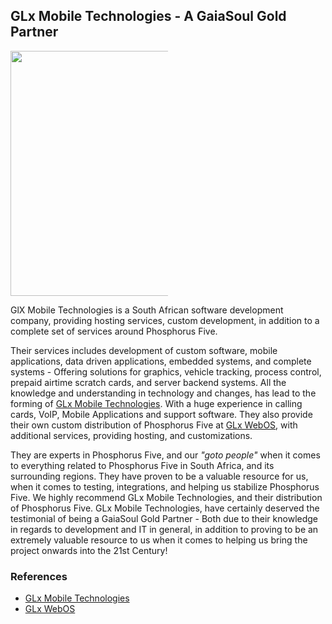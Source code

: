 ## GLx Mobile Technologies - A GaiaSoul Gold Partner

<img class="desktop-help-icon-image" style="width:392px;max-width:50%;" src="https://phosphorusfive.files.wordpress.com/2018/04/glx-web-os.png" />

GlX Mobile Technologies is a South African software development company, providing hosting services, custom
development, in addition to a complete set of services around Phosphorus Five.

Their services includes development of custom software, mobile applications, data driven applications,
embedded systems, and complete systems - Offering solutions for graphics, vehicle tracking, process
control, prepaid airtime scratch cards, and server backend systems. All the knowledge and understanding
in technology and changes, has lead to the forming of [GLx Mobile Technologies](http://www.glxmobitech.com/).
With a huge experience in calling cards, VoIP, Mobile Applications and support software. They also provide
their own custom distribution of Phosphorus Five at [GLx WebOS](http://www.glxwebos.com/), with additional
services, providing hosting, and customizations.

They are experts in Phosphorus Five, and our _"goto people"_ when it comes to everything related to Phosphorus
Five in South Africa, and its surrounding regions. They have proven to be a valuable resource for us, when it
comes to testing, integrations, and helping us stabilize Phosphorus Five. We highly recommend GLx Mobile
Technologies, and their distribution of Phosphorus Five. GLx Mobile Technologies, have certainly deserved
the testimonial of being a GaiaSoul Gold Partner - Both due to their knowledge in regards to development
and IT in general, in addition to proving to be an extremely valuable resource to us when it comes to helping
us bring the project onwards into the 21st Century!

### References

* [GLx Mobile Technologies](http://www.glxmobitech.com/)
* [GLx WebOS](http://www.glxwebos.com/)
